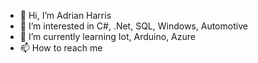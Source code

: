 - 👋 Hi, I’m Adrian Harris
- 👀 I’m interested in C#, .Net, SQL, Windows, Automotive
- 🌱 I’m currently learning Iot, Arduino, Azure
- 📫 How to reach me 
